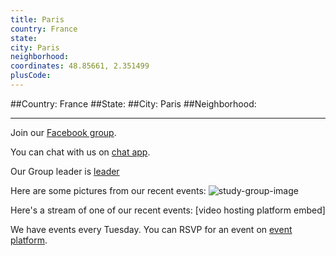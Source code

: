 ```yaml
---
title: Paris
country: France
state: 
city: Paris
neighborhood: 
coordinates: 48.85661, 2.351499
plusCode:
---
```


##Country: France
##State: 
##City: Paris
##Neighborhood: 
*****
Join our [Facebook group](https://www.facebook.com/groups/free.code.camp.paris).

You can chat with us on [chat app]().

Our Group leader is [leader]()

Here are some pictures from our recent events:
![study-group-image](https://scontent-dft4-2.xx.fbcdn.net/v/t31.0-8/11233530_544130219058080_3695438772452844527_o.jpg?oh=7f49153c8d5355a170f5268bb1eebe85&oe=59619045)

Here's a stream of one of our recent events:
[video hosting platform embed]

We have events every Tuesday. You can RSVP for an event on [event platform]().
